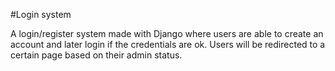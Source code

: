 #Login system

A login/register system made with Django where users are able to create an account and later login if the credentials are ok.
Users will be redirected to a certain page based on their admin status.
